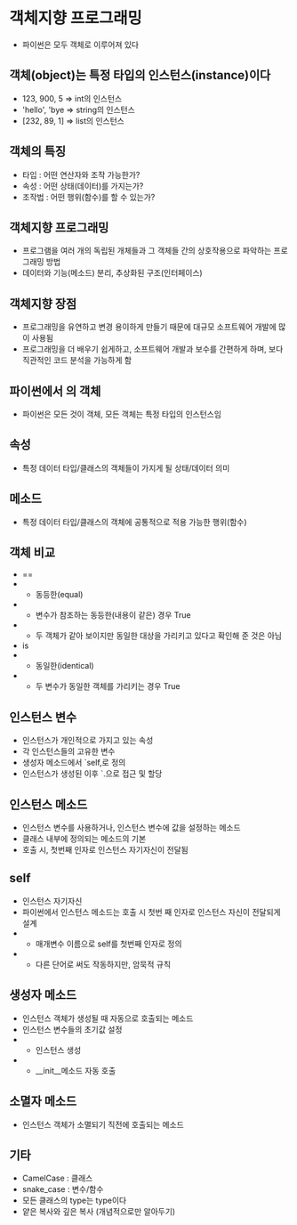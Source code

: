 # 객체지향 프로그래밍
- 파이썬은 모두 객체로 이루어져 있다

## 객체(object)는 특정 타입의 인스턴스(instance)이다
- 123, 900, 5 => int의 인스턴스
- 'hello', 'bye => string의 인스턴스
- [232, 89, 1] => list의 인스턴스

## 객체의 특징
- 타입 : 어떤 연산자와 조작 가능한가?
- 속성 : 어떤 상태(데이터)를 가지는가?
- 조작법 : 어떤 행위(함수)를 할 수 있는가?

## 객체지향 프로그래밍
- 프로그램을 여러 개의 독립된 개체들과 그 객체들 간의 상호작용으로 파악하는 프로그래밍 방법
- 데이터와 기능(메소드) 분리, 추상화된 구조(인터페이스)

## 객체지향 장점
- 프로그래밍을 유연하고 변경 용이하게 만들기 때문에 대규모 소프트웨어 개발에 많이 사용됨
- 프로그래밍을 더 배우기 쉽게하고, 소프트웨어 개발과 보수를 간편하게 하며, 보다 직관적인 코드 분석을 가능하게 함

## 파이썬에서 의 객체
- 파이썬은 모든 것이 객체, 모든 객체는 특정 타입의 인스턴스임

## 속성
- 특정 데이터 타입/클래스의 객체들이 가지게 될 상태/데이터 의미

## 메소드
- 특정 데이터 타입/클래스의 객체에 공통적으로 적용 가능한 행위(함수)

## 객체 비교
- ==
- - 동등한(equal)
- - 변수가 참조하는 동등한(내용이 같은) 경우 True
- - 두 객체가 같아 보이지만 동일한 대상을 가리키고 있다고 확인해 준 것은 아님
- is
- - 동일한(identical)
- - 두 변수가 동일한 객체를 가리키는 경우 True

## 인스턴스 변수
- 인스턴스가 개인적으로 가지고 있는 속성
- 각 인스턴스들의 고유한 변수
- 생성자 메소드에서 `self,<name>로 정의
- 인스턴스가 생성된 이후 `<instance>.<name>으로 접근 및 할당

## 인스턴스 메소드
- 인스턴스 변수를 사용하거나, 인스턴스 변수에 값을 설정하는 메소드
- 클래스 내부에 정의되는 메소드의 기본
- 호출 시, 첫번째 인자로 인스턴스 자기자신이 전달됨

## self
- 인스턴스 자기자신
- 파이썬에서 인스턴스 메소드는 호출 시 첫번 째 인자로 인스턴스 자신이 전달되게 설계
- - 매개변수 이름으로 self를 첫번째 인자로 정의
- - 다른 단어로 써도 작동하지만, 암묵적 규칙

## 생성자 메소드
- 인스턴스 객체가 생성될 때 자동으로 호출되는 메소드
- 인스턴스 변수들의 초기값 설정
- - 인스턴스 생성
- - __init__메소드 자동 호출

## 소멸자 메소드
- 인스턴스 객체가 소멸되기 직전에 호출되는 메소드

## 기타
- CamelCase : 클래스
- snake_case : 변수/함수
- 모든 클래스의 type는 type이다
- 얕은 복사와 깊은 복사 (개념적으로만 알아두기)